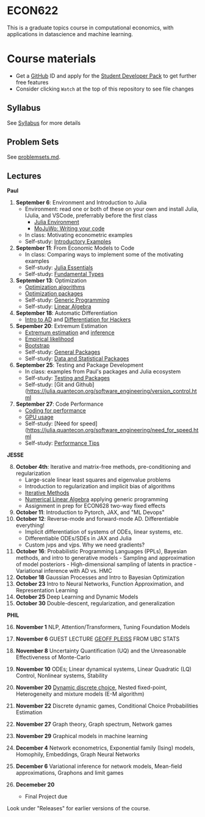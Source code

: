 # ECON622

This is a graduate topics course in computational economics, with applications in datascience and machine learning.

# Course materials
- Get a [GitHub](www.github.com) ID and apply for the [Student Developer Pack](https://education.github.com/pack) to get further free features
- Consider clicking `Watch` at the top of this repository to see file changes

<!-- ## Accessing the VSE syzygy JupyterHub -->
<!-- 1.  Login to https://vse.syzygy.ca/ with your CWL to ensure you can access our JupyterHub -->
<!-- 2.  Click [Here](https://vse.syzygy.ca/jupyter/hub/user-redirect/git-pull?repo=https%3A%2F%2Fgithub.com%2FQuantEcon%2Fquantecon-notebooks-julia&urlpath=lab%2Ftree%2Fquantecon-notebooks-julia) to install the QuantEcon Julia Lectures there -->
<!--     - Later you will need to do a local installation by following the [Getting Started](https://lectures.quantecon.org/jl/getting_started_julia/getting_started.html) but this is a better way to begin -->
<!--     - For support with vse.syzygy.ca, email me@arnavsood.com -->
<!-- 3. To automatically launch the QuantEcon lecture notes on vse.syzygy.ca -->
<!--     - Open the lecture notes in a website (e.g. go to  [Introductory Examples](https://lectures.quantecon.org/jl/getting_started_julia/julia_by_example.html)) -->
<!--     - Hover your mouse over the button "jupyter notebook | run" at the top -->
<!--     - When it pops up a configuration, choose `vse.syzygy.ca (UBC Only)` from the list, move your mouse to somewhere else on the screen -->
<!--     - Now when you click on the "jupyter notebook | run" on any of the Julia lectures (no need to hover again), it will launch in our hub. -->
<!-- 4. Download the extra notebooks from this repository with  [Here](https://vse.syzygy.ca/jupyter/hub/user-redirect/git-pull?repo=https%3A%2F%2Fgithub.com%2Fubcecon%2FECON622_2019&urlpath=lab%2Ftree%2FECON622_2019%2F) -->
<!--     - To update this repository when we create new notebooks, just click on that link again to clone. -->

<!-- In all cases, the reset a notebook, delete it and click on the launch of clone links again. -->

<!-- Most of the course will be taught using Julia, but we will briefly introduce Python (or R) for discussing topics where Julia is not ideal. -->

## Syllabus
See [Syllabus](syllabus.md) for more details


## Problem Sets

See [problemsets.md](problemsets.md).



## Lectures

   **Paul**

1. **September 6**: Environment and Introduction to Julia
    - Environment: read one or both of these on your own and install Julia, IJulia, and VSCode, preferrably before the first class
        - [Julia Environment](https://quantecon.github.io/lecture-julia.myst/getting_started_julia/getting_started.html)
        - [MoJuWo: Writing your code](https://modernjuliaworkflows.github.io/pages/writing/)
    - In class: Motivating econometric examples
    - Self-study: [Introductory Examples](https://quantecon.github.io/lecture-julia.myst/getting_started_julia/julia_by_example.html)
2. **September 11**: From Economic Models to Code
   - In class: Comparing ways to implement some of the motivating examples
   -  Self-study: [Julia Essentials](https://quantecon.github.io/lecture-julia.myst/getting_started_julia/julia_essentials.html)
   -  Self-study: [Fundamental Types](https://quantecon.github.io/lecture-julia.myst/getting_started_julia/fundamental_types.html)
3. **September 13**: Optimization
   - [Optimization algorithms](https://schrimpf.github.io/AnimatedOptimization.jl/optimization/)
   - [Optimization packages](https://quantecon.github.io/lecture-julia.myst/more_julia/optimization_solver_packages.html#Optimization)
   - Self-study: [Generic Programming](https://quantecon.github.io/lecture-julia.myst/more_julia/generic_programming.html)
   - Self-study: [Linear Algebra](https://quantecon.github.io/lecture-julia.myst/tools_and_techniques/linear_algebra.html)
4. **September 18**: Automatic Differentiation
    - [Intro to AD](https://quantecon.github.io/lecture-julia.myst/more_julia/optimization_solver_packages.html#Introduction-to-Automatic-Differentiation)
    and [Differentiation for Hackers](https://github.com/MikeInnes/diff-zoo)
5. **Sepember 20**: Extremum Estimation
   - [Extremum estimation](https://schrimpf.github.io/GMMInference.jl/extremumEstimation/) and [inference](https://schrimpf.github.io/GMMInference.jl/identificationRobustInference/)
   - [Empirical likelihood](https://schrimpf.github.io/GMMInference.jl/empiricalLikelihood/)
   - [Bootstrap](https://schrimpf.github.io/GMMInference.jl/bootstrap/)
   -  Self-study: [General Packages](https://quantecon.github.io/lecture-julia.myst/more_julia/general_packages.html)
   -  Self-study: [Data and Statistical Packages](https://quantecon.github.io/lecture-julia.myst/more_julia/data_statistical_packages.html)
6. **September 25**: Testing and Package Development
   - In class: examples from Paul's packages and Julia ecosystem
   - Self-study: [Testing and Packages](https://julia.quantecon.org/software_engineering/testing.html)
   - Self-study: [Git and Github](https://julia.quantecon.org/software_engineering/version_control.html
7. **September 27**: Code Performance
   - [Coding for performance](https://github.com/schrimpf/ARGridBootstrap)
   - [GPU usage](https://github.com/schrimpf/ARGridBootstrap)
   - Self-study: [Need for speed](https://julia.quantecon.org/software_engineering/need_for_speed.html
   - Self-study: [Performance Tips](https://docs.julialang.org/en/v1/manual/performance-tips/)

**JESSE** 

8. **October 4th**: Iterative and matrix-free methods, pre-conditioning and regularization
   - Large-scale linear least squares and eigenvalue problems
   - Introduction to regularization and implicit bias of algorithms
   - [Iterative Methods](https://julia.quantecon.org/tools_and_techniques/iterative_methods_sparsity.html)
   - [Numerical Linear Algebra](https://julia.quantecon.org/tools_and_techniques/numerical_linear_algebra.html) applying generic programming
   - Assignment in prep for ECON628 two-way fixed effects
9.  **October 11**: Introduction to Pytorch, JAX, and "ML Devops"  
10. **October 12**: Reverse-mode and forward-mode AD.  Differentiable everything!
    - Implicit differentiation of systems of ODEs, linear systems, etc.
    - Differentiable ODEs/SDEs in JAX and Julia
    - Custom jvps and vjps.  Why we need gradients?
11.  **October 16**: Probabilistic Programming Languages (PPLs), Bayesian methods, and intro to generative models
    - Sampling and approximation of model posteriors
    - High-dimensional sampling of latents in practice
    - Variational inference with AD vs. HMC
12.  **October 18** Gaussian Processes and Intro to Bayesian Optimization
13.  **October 23** Intro to Neural Networks, Function Approximation, and Representation Learning
14.  **October 25** Deep Learning and Dynamic Models
15.  **October 30** Double-descent, regularization, and generalization

**PHIL**

16.  **November 1** NLP, Attention/Transformers, Tuning Foundation Models
17.  **November 6** GUEST LECTURE [GEOFF PLEISS](https://geoffpleiss.com/) FROM UBC STATS
18. **November 8** Uncertainty Quantification (UQ) and the Unreasonable Effectiveness of Monte-Carlo
19. **November 10** ODEs; Linear dynamical systems, Linear Quadratic (LQ) Control, Nonlinear systems, Stability
20. **November 20** [Dynamic discrete choice](https://github.com/UBCECON567/DynamicDiscreteChoice.jl), Nested fixed-point, Heterogeneity and mixture models (E-M algorithm)
21. **November 22** Discrete dynamic games, Conditional Choice Probabilities Estimation
22. **November 27** Graph theory, Graph spectrum, Network games
23. **November 29** Graphical models in machine learning
24. **December 4** Network econometrics, Exponential family (Ising) models, Homophily, Embeddings, Graph Neural Networks
25. **December 6** Variational inference for network models, Mean-field approximations, Graphons and limit games

26. **Decemeber 20**
    - Final Project due


Look under "Releases" for earlier versions of the course.
